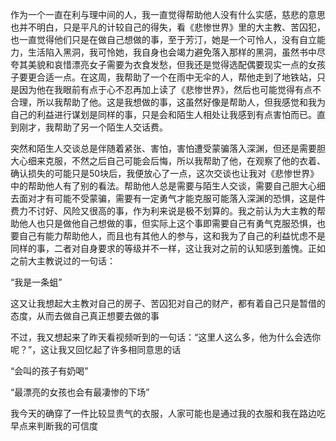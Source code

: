 作为一个一直在利与理中间的人，我一直觉得帮助他人没有什么实感，慈悲的意思也并不明白，只是平凡的计较自己的得失，看《悲惨世界》里的大主教、苦囚犯，也一直觉得他们只是在做自己想做的事，至于芳汀，她是一个可怜人，没有自立能力，生活陷入黑洞，我可怜她，我自身也会竭力避免落入那样的黑洞，虽然书中尽夸其美貌和哀惜漂亮女子需要为衣食发愁，但我还是觉得选配偶要现实一点的女孩子要更合适一点。在这周，我帮助了一个在雨中无伞的人，帮他走到了地铁站，只是因为他在我眼前有点于心不忍再加上读了《悲惨世界》，然后也可能觉得有点不合理，所以我帮助了他。这是我想做的事，这虽然好像是帮助人，但我感觉和我为自己的利益进行谋划是同样的事，只是会和陌生人相处让我感到有点害怕而已。直到刚才，我帮助了另一个陌生人交话费。

突然和陌生人交谈总是伴随着紧张、害怕，害怕遭受蒙骗落入深渊，但还是需要胆大心细来克服，不然之后自己可能会后悔，所以我帮助了他，在观察了他的衣着、确认损失的可能只是50块后，我便放心了一点，这次交谈也让我对《悲惨世界》中的帮助他人有了别的看法。帮助他人总是需要与陌生人交谈，需要自己胆大心细去面对才有可能不受蒙骗，需要有一定勇气才能克服可能落入深渊的恐惧，这是件费力不讨好、风险又很高的事，作为利来说是极不划算的。我之前认为大主教的帮助他人也只是做他自己想做的事，但实际上这个事即需要自己有勇气克服恐惧，也要自己有能力帮助他人，而且也有其他人的参与，这和我为了自己的利益忧虑不是同样的事，二者对自身要求的等级并不一样，这让我对之前的认知感到羞愧。正如之前大主教说过的一句话：

“我是一条蛆”

这又让我想起大主教对自己的房子、苦囚犯对自己的财产，都有着自己只是暂借的态度，从而去做自己真正想要去做的事

不过，我又想起来了昨天看视频听到的一句话：“这里人这么多，他为什么会选你呢？”，这让我又回忆起了许多相同意思的话

“会叫的孩子有奶喝”

“最漂亮的女孩也会有最凄惨的下场”

我今天的确穿了一件比较显贵气的衣服，人家可能也是通过我的衣服和我在路边吃早点来判断我的可信度